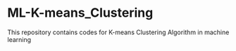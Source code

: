 # ML-K-means_Clustering
This repository contains codes for K-means Clustering Algorithm in machine learning
